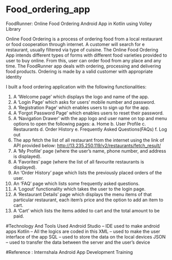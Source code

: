 # Food_ordering_app 
FoodRunner: Online Food Ordering Android App in Kotlin using Volley Library

Online Food Ordering is a process of ordering food from a local restaurant or food cooperation through internet. A customer will search for e restaurant, usually filtered via type of cuisine.
The Online Food Ordering App intends different types of forms with different food varieties provided to user to buy online. 
From this, user can order food from any place and any time.
The FoodRunner app deals with ordering, processing and delivering food products. Ordering is made by a valid customer with appropriate identity

I built a food ordering application with the following functionalities:

1. A ‘Welcome page’ which displays the logo and name of the app.
2. A ‘Login Page’ which asks for users’ mobile number and password.
3. A ‘Registration Page’ which enables users to sign up for the app.
4. A ‘Forgot Password Page’ which enables users to reset their password.
5. A ‘Navigation Drawer’ with the app logo and user name on top and menu options to open the following pages:
      a. Home
      b. User Profile
      c. Restaurants
      d. Order History
      e. Frequently Asked Questions(FAQs)
      f. Log out
6. The app fetch the list of all restaurant from the internet using the link of API provided below:
    <http://13.235.250.119/v2/restaurants/fetch_result/>
7. A ‘My Profile’ page (where the user’s name, phone number, and address is displayed).
8. A ‘Favorites’ page (where the list of all favourite restaurants is displayed).
9. An ‘Order History’ page which lists the previously placed orders of the user.
10. An ‘FAQ’ page which lists some frequently asked questions.
11. A ‘Logout’ functionality which takes the user to the login page.
12. A ‘Restaurant Details’ page which displays the menu items of that particular restaurant, each item’s price and the option to add an item to cart.
13. A ‘Cart’ which lists the items added to cart and the total amount to be paid.

#Technology And Tools Used
      Android Studio – IDE used to make android apps
      Kotlin – All the logics are coded in this
      XML – used to make the user interface of the app
      SQL – used to store the data on the local devices
      JSON – used to transfer the data between the server and the user’s device
      
      
#Reference : Internshala Android App Development Training
